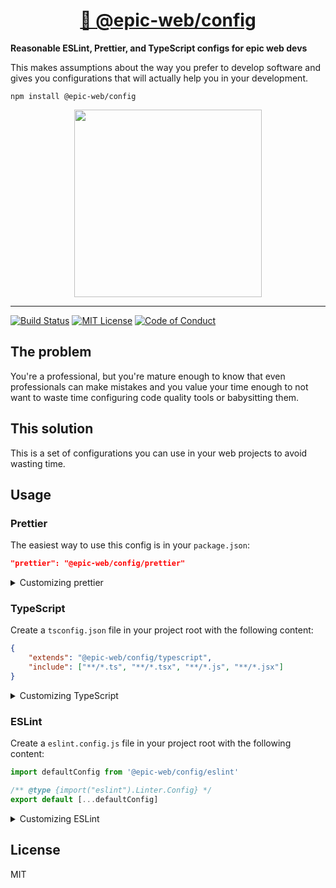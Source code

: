 <div>
  <h1 align="center"><a href="https://npm.im/@epic-web/config">👮 @epic-web/config</a></h1>
  <strong>
    Reasonable ESLint, Prettier, and TypeScript configs for epic web devs
  </strong>
  <p>
    This makes assumptions about the way you prefer to develop software and gives you configurations that will actually help you in your development.
  </p>
</div>

```
npm install @epic-web/config
```

<div align="center">
  <a
    alt="Epic Web logo"
    href="https://www.epicweb.dev"
  >
    <img
      width="300px"
      src="https://github-production-user-asset-6210df.s3.amazonaws.com/1500684/257881576-fd66040b-679f-4f25-b0d0-ab886a14909a.png"
    />
  </a>
</div>

<hr />

<!-- prettier-ignore-start -->
[![Build Status][build-badge]][build]
[![MIT License][license-badge]][license]
[![Code of Conduct][coc-badge]][coc]
<!-- prettier-ignore-end -->

## The problem

You're a professional, but you're mature enough to know that even professionals
can make mistakes and you value your time enough to not want to waste time
configuring code quality tools or babysitting them.

## This solution

This is a set of configurations you can use in your web projects to avoid
wasting time.

## Usage

### Prettier

The easiest way to use this config is in your `package.json`:

```json
"prettier": "@epic-web/config/prettier"
```

<details>
  <summary>Customizing prettier</summary>

If you want to customize things, you should probably just copy/paste the
built-in config. But if you really want, you can override it using regular
JavaScript stuff.

Create a `.prettierrc.js` file in your project root with the following content:

```js
import defaultConfig from '@epic-web/config/prettier'

/** @type {import("prettier").Options} */
export default {
	...defaultConfig,
	// .. your overrides here...
}
```

</details>

### TypeScript

Create a `tsconfig.json` file in your project root with the following content:

```json
{
	"extends": "@epic-web/config/typescript",
	"include": ["**/*.ts", "**/*.tsx", "**/*.js", "**/*.jsx"]
}
```

<details>
  <summary>Customizing TypeScript</summary>

Learn more from
[the TypeScript docs here](https://www.typescriptlang.org/tsconfig/#extends).

</details>

### ESLint

Create a `eslint.config.js` file in your project root with the following
content:

```js
import defaultConfig from '@epic-web/config/eslint'

/** @type {import("eslint").Linter.Config} */
export default [...defaultConfig]
```

<details>
  <summary>Customizing ESLint</summary>

Learn more from
[the Eslint docs here](https://eslint.org/docs/latest/extend/shareable-configs#overriding-settings-from-shareable-configs).

</details>

## License

MIT

<!-- prettier-ignore-start -->
[build-badge]: https://img.shields.io/github/actions/workflow/status/epicweb-dev/config/release.yml?branch=main&logo=github&style=flat-square
[build]: https://github.com/epicweb-dev/config/actions?query=workflow%3Arelease
[license-badge]: https://img.shields.io/badge/license-MIT%20License-blue.svg?style=flat-square
[license]: https://github.com/epicweb-dev/config/blob/main/LICENSE
[coc-badge]: https://img.shields.io/badge/code%20of-conduct-ff69b4.svg?style=flat-square
[coc]: https://kentcdodds.com/conduct
<!-- prettier-ignore-end -->
